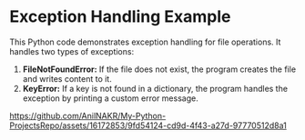# Exception Handling Example
This Python code demonstrates exception handling for file operations. It handles two types of exceptions:

1) <b>FileNotFoundError:</b> If the file does not exist, the program creates the file and writes content to it.
2) <b>KeyError:</b> If a key is not found in a dictionary, the program handles the exception by printing a custom error message.


https://github.com/AnilNAKR/My-Python-ProjectsRepo/assets/16172853/9fd54124-cd9d-4f43-a27d-97770512d8a1

